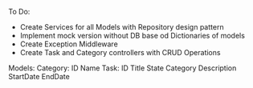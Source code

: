 To Do:
- Create Services for all Models with Repository design pattern
- Implement mock version without DB base od Dictionaries of models
- Create Exception Middleware
- Create Task and Category controllers with CRUD Operations

Models:
Category:
    ID
    Name
Task:
    ID
    Title 
    State 
    Category 
    Description 
    StartDate 
    EndDate 
